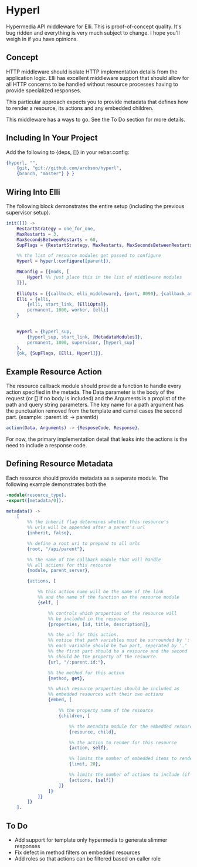 # Hyperl
Hypermedia API middleware for Elli. This is proof-of-concept quality. It's bug ridden and everything is very much subject to change. I hope you'll weigh in if you have opinions.

## Concept
HTTP middleware should isolate HTTP implementation details from the application logic. Elli has excellent middleware support that should allow for all HTTP concerns to be handled without resource processes having to provide specialized responses.

This particular approach expects you to provide metadata that defines how to render a resource, its actions and any embedded children. 

This middleware has a ways to go. See the To Do section for more details.

## Including In Your Project
Add the following to {deps, []} in your rebar.config:
```erlang
{hyperl, "",
	{git, "git://github.com/arobson/hyperl",
	{branch, "master"} } }
```

## Wiring Into Elli
The following block demonstrates the entire setup (including the previous supervisor setup).
```erlang
init([]) ->
	RestartStrategy = one_for_one,
	MaxRestarts = 3,
	MaxSecondsBetweenRestarts = 60,
	SupFlags = {RestartStrategy, MaxRestarts, MaxSecondsBetweenRestarts},

	%% the list of resource modules get passed to configure
	Hyperl = hyperl:configure([parent]), 

	MWConfig = [{mods, [
		Hyperl %% just place this in the list of middleware modules
	]}],
	
	ElliOpts = [{callback, elli_middleware}, {port, 8090}, {callback_args, MWConfig}],
	Elli = {elli,
		{elli, start_link, [ElliOpts]},
		permanent, 1000, worker, [elli]
	}

	
	Hyperl = {hyperl_sup,
		{hyperl_sup, start_link, [MetadataModules]}, 
		permanent, 1000, supervisor, [hyperl_sup]
	},
	{ok, {SupFlags, [Elli, Hyperl]}}.
```

## Example Resource Action
The resource callback module should provide a function to handle every action specified in the metada. The Data parameter is the body of the request (or [] if no body is included) and the Arguments is a proplist of the path and query string parameters. The key name for a path argument has the punctuation removed from the template and camel cases the second part. (example: :parent.id: -> parentId)

```erlang
action(Data, Arguments) -> {ResposeCode, Response}.
```

For now, the primary implementation detail that leaks into the actions is the need to include a response code.

## Defining Resource Metadata
Each resource should provide metadata as a seperate module. The following example demonstrates both the 

```erlang
-module(resource_type).
-export([metadata/0]).

metadata() ->
	[
		%% the inherit flag determines whether this resource's
		%% urls will be appended after a parent's url
		{inherit, false},

		%% define a root uri to prepend to all urls
		{root, "/api/parent"},

		%% the name of the callback module that will handle
		%% all actions for this resource
		{module, parent_server},

		{actions, [

			%% this action name will be the name of the link
			%% and the name of the function on the resource module
			{self, [

				%% controls which properties of the resource will
				%% be included in the response
				{properties, [id, title, description]},

				%% the url for this action.
				%% notice that path variables must be surrounded by ':'
				%% each variable should be two part, seperated by '.'
				%% the first part should be a resource and the second
				%% should be the property of the resource.
				{url, "/:parent.id:"},

				%% the method for this action
				{method, get},

				%% which resource properties should be included as
				%% embedded resources with their own actions
				{embed, [

					%% the property name of the resource
					{children, [

						%% the metadata module for the embedded resource
						{resource, child},

						%% the action to render for this resource
						{action, self},

						%% limits the number of embedded items to render
						{limit, 20},

						%% limits the number of actions to include (if any)
						{actions, [self]}
					]}
				]}
			]}
		]}
	].
```

## To Do
 * Add support for template only hypermedia to generate slimmer responses
 * Fix defect in method filters on embedded resources
 * Add roles so that actions can be filtered based on caller role
